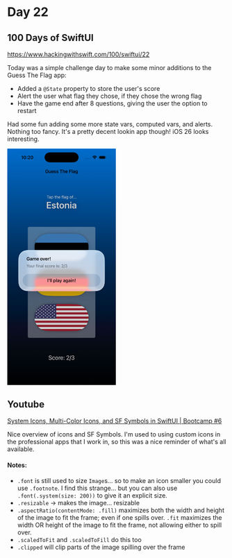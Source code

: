 # Day 22

## 100 Days of SwiftUI

https://www.hackingwithswift.com/100/swiftui/22

Today was a simple challenge day to make some minor additions to the Guess The Flag app:

- Added a `@State` property to store the user's score
- Alert the user what flag they chose, if they chose the wrong flag
- Have the game end after 8 questions, giving the user the option to restart

Had some fun adding some more state vars, computed vars, and alerts. Nothing too fancy. It's a pretty decent lookin app though! iOS 26 looks interesting.

<img src="../assets/flag.png" width="250" alt="Guess the flag app screenshot">

## Youtube

[System Icons, Multi-Color Icons, and SF Symbols in SwiftUI | Bootcamp #6](https://www.youtube.com/watch?v=Giq8jRnh0Gk&list=PLwvDm4VfkdphqETTBf-DdjCoAvhai1QpO&index=7)

Nice overview of icons and SF Symbols. I'm used to using custom icons in the professional apps that I work in, so this was a nice reminder of what's all available.

#### Notes: 
- `.font` is still used to size `Image`s... so to make an icon smaller you could use `.footnote`. I find this strange... but you can also use `.font(.system(size: 200))` to give it an explicit size. 
- `.resizable` -> makes the image... resizable 
- `.aspectRatio(contentMode: .fill)` maximizes both the width and height of the image to fit the frame; even if one spills over. `.fit` maximizes the width OR height of the image to fit the frame, not allowing either to spill over. 
- `.scaledToFit` and `.scaledToFill` do this too
- `.clipped` will clip parts of the image spilling over the frame